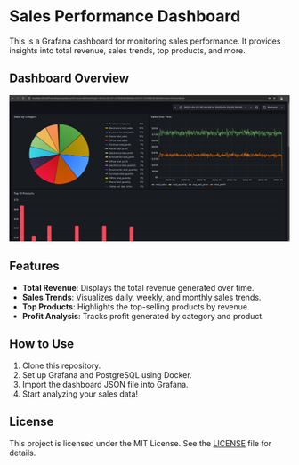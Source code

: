 # Sales Performance Dashboard

This is a Grafana dashboard for monitoring sales performance. It provides insights into total revenue, sales trends, top products, and more.

## Dashboard Overview

![Sales Performance Dashboard](sales.png)

## Features
- **Total Revenue**: Displays the total revenue generated over time.
- **Sales Trends**: Visualizes daily, weekly, and monthly sales trends.
- **Top Products**: Highlights the top-selling products by revenue.
- **Profit Analysis**: Tracks profit generated by category and product.

## How to Use
1. Clone this repository.
2. Set up Grafana and PostgreSQL using Docker.
3. Import the dashboard JSON file into Grafana.
4. Start analyzing your sales data!

## License
This project is licensed under the MIT License. See the [LICENSE](LICENSE) file for details.